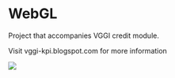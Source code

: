 # WebGL

Project that accompanies VGGI credit module.

Visit vggi-kpi.blogspot.com for more information

![](CGW.gif)